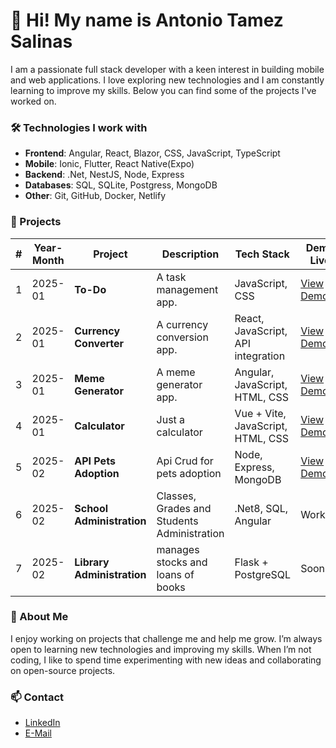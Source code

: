 # 👋 Hi! My name is Antonio Tamez Salinas

I am a passionate full stack developer with a keen interest in building mobile and web applications. I love exploring new technologies and I am constantly learning to improve my skills. 
Below you can find some of the projects I've worked on.

### 🛠️ Technologies I work with
- **Frontend**: Angular, React, Blazor, CSS, JavaScript, TypeScript
- **Mobile**: Ionic, Flutter, React Native(Expo)
- **Backend**: .Net, NestJS, Node, Express
- **Databases**: SQL, SQLite, Postgress, MongoDB
- **Other**: Git, GitHub, Docker, Netlify

### 🚀 Projects

| #   | Year-Month | Project                     | Description                                 | Tech Stack                             | Demo Live                                                   | Repository                  |
| --- | ---------- | --------------------------- | ------------------------------------------- | -------------------------------------- | ----------------------------------------------------------- | --------------------------- |
| 1   | 2025-01    | **To-Do**                   | A task management app.                      | JavaScript, CSS                 	      | [View Demo](https://antoniotamez.github.io/to-do/)          | [GitHub](https://github.com/AntonioTamez/to-do)   |
| 2   | 2025-01    | **Currency Converter**      | A currency conversion app.                  | React, JavaScript, API integration     | [View Demo](https://scintillating-pika-8a9033.netlify.app/) | [GitHub](https://github.com/AntonioTamez/currency-converter) |
| 3   | 2025-01    | **Meme Generator**          | A meme generator app.                       | Angular, JavaScript, HTML, CSS         | [View Demo](https://glistening-concha-916953.netlify.app/)  | [GitHub](https://github.com/AntonioTamez/meme-generator) |
| 4   | 2025-01    | **Calculator**              | Just a calculator                           | Vue + Vite, JavaScript, HTML, CSS      | [View Demo](https://sparkling-selkie-b6b0a9.netlify.app/)   | [GitHub](https://github.com/AntonioTamez/calculator) |
| 5   | 2025-02    | **API Pets Adoption**       | Api Crud for pets adoption                  | Node, Express, MongoDB                 | [View Demo](https://node-api-pets.onrender.com/api-docs/)   | [GitHub](https://github.com/AntonioTamez/node-api-pets) |
| 6   | 2025-02    | **School Administration**   | Classes, Grades and Students Administration | .Net8, SQL, Angular                    | Working                                                     | [GitHub](https://github.com/AntonioTamez/Sistema.Notas.API) |
| 7   | 2025-02    | **Library Administration**  | manages stocks and loans of books           | Flask + PostgreSQL                     | Soon                                                        | Soon |

### 💬 About Me
I enjoy working on projects that challenge me and help me grow. I’m always open to learning new technologies and improving my skills. When I’m not coding, I like to spend time experimenting with new ideas and collaborating on open-source projects.

### 📫 Contact
- [LinkedIn](https://www.linkedin.com/in/antonio-tamez-salinas-a2840873/)
- [E-Mail](mailto:antonio.tamez@hotmail.com)
